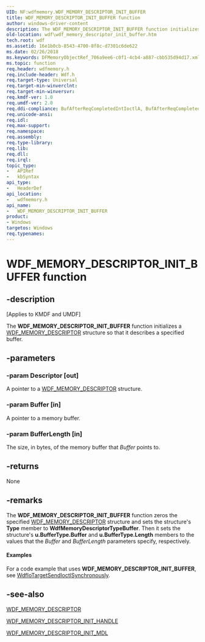 ```yaml
---
UID: NF:wdfmemory.WDF_MEMORY_DESCRIPTOR_INIT_BUFFER
title: WDF_MEMORY_DESCRIPTOR_INIT_BUFFER function
author: windows-driver-content
description: The WDF_MEMORY_DESCRIPTOR_INIT_BUFFER function initializes a WDF_MEMORY_DESCRIPTOR structure so that it describes a specified buffer.
old-location: wdf\wdf_memory_descriptor_init_buffer.htm
tech.root: wdf
ms.assetid: 16e1b0cb-8543-4700-8f8c-d7301c6de622
ms.date: 02/26/2018
ms.keywords: DFMemoryObjectRef_706a9ee6-c0f1-4cb4-a887-cbb535d94d17.xml, WDF_MEMORY_DESCRIPTOR_INIT_BUFFER, WDF_MEMORY_DESCRIPTOR_INIT_BUFFER function, kmdf.wdf_memory_descriptor_init_buffer, wdf.wdf_memory_descriptor_init_buffer, wdfmemory/WDF_MEMORY_DESCRIPTOR_INIT_BUFFER
ms.topic: function
req.header: wdfmemory.h
req.include-header: Wdf.h
req.target-type: Universal
req.target-min-winverclnt: 
req.target-min-winversvr: 
req.kmdf-ver: 1.0
req.umdf-ver: 2.0
req.ddi-compliance: BufAfterReqCompletedIntIoctlA, BufAfterReqCompletedIoctlA, BufAfterReqCompletedReadA, BufAfterReqCompletedWriteA
req.unicode-ansi: 
req.idl: 
req.max-support: 
req.namespace: 
req.assembly: 
req.type-library: 
req.lib: 
req.dll: 
req.irql: 
topic_type:
-	APIRef
-	kbSyntax
api_type:
-	HeaderDef
api_location:
-	wdfmemory.h
api_name:
-	WDF_MEMORY_DESCRIPTOR_INIT_BUFFER
product:
- Windows
targetos: Windows
req.typenames: 
---
```


# WDF_MEMORY_DESCRIPTOR_INIT_BUFFER function


## -description


<p class="CCE_Message">[Applies to KMDF and UMDF]</p>

The <b>WDF_MEMORY_DESCRIPTOR_INIT_BUFFER</b> function initializes a <a href="https://msdn.microsoft.com/library/windows/hardware/ff552392">WDF_MEMORY_DESCRIPTOR</a> structure so that it describes a specified buffer.


## -parameters




### -param Descriptor [out]

A pointer to a <a href="https://msdn.microsoft.com/library/windows/hardware/ff552392">WDF_MEMORY_DESCRIPTOR</a> structure.


### -param Buffer [in]

A pointer to a memory buffer.


### -param BufferLength [in]

The size, in bytes, of the memory buffer that <i>Buffer</i> points to.


## -returns



None




## -remarks



The <b>WDF_MEMORY_DESCRIPTOR_INIT_BUFFER</b> function zeros the specified <a href="https://msdn.microsoft.com/library/windows/hardware/ff552392">WDF_MEMORY_DESCRIPTOR</a> structure and sets the structure's <b>Type</b> member to <b>WdfMemoryDescriptorTypeBuffer</b>. Then it sets the structure's <b>u.BufferType.Buffer</b> and <b>u.BufferType.Length</b> members to the values that the <i>Buffer</i> and <i>BufferLength</i> parameters specify, respectively.


#### Examples

For a code example that uses <b>WDF_MEMORY_DESCRIPTOR_INIT_BUFFER</b>, see <a href="https://msdn.microsoft.com/library/windows/hardware/ff548660">WdfIoTargetSendIoctlSynchronously</a>.

<div class="code"></div>



## -see-also




<a href="https://msdn.microsoft.com/library/windows/hardware/ff552392">WDF_MEMORY_DESCRIPTOR</a>



<a href="https://msdn.microsoft.com/library/windows/hardware/ff552395">WDF_MEMORY_DESCRIPTOR_INIT_HANDLE</a>



<a href="https://msdn.microsoft.com/library/windows/hardware/ff552396">WDF_MEMORY_DESCRIPTOR_INIT_MDL</a>
 

 

